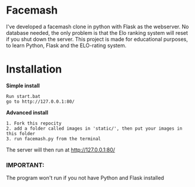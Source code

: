 # Facemash
I've developed a facemash clone in python with Flask as the webserver. No database needed, the only problem is that the Elo ranking system will reset if you shut down the server.
This project is made for educational purposes, to learn Python, Flask and the ELO-rating system.

# Installation
**Simple install**
```
Run start.bat
go to http://127.0.0.1:80/
```

**Advanced install**
```
1. Fork this repocity
2. add a folder called images in 'static/', then put your images in this folder
3. run facemash.py from the terminal
```
The server will then run at http://127.0.0.1:80/ 

### IMPORTANT:
The program won't run if you not have Python and Flask installed
